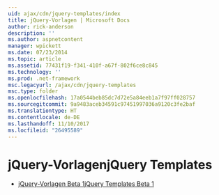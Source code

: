 ```yaml
---
uid: ajax/cdn/jquery-templates/index
title: jQuery-Vorlagen | Microsoft Docs
author: rick-anderson
description: ''
ms.author: aspnetcontent
manager: wpickett
ms.date: 07/23/2014
ms.topic: article
ms.assetid: 77431f19-f341-410f-a67f-802f6ce8c845
ms.technology: ''
ms.prod: .net-framework
msc.legacyurl: /ajax/cdn/jquery-templates
msc.type: folder
ms.openlocfilehash: 17a0544beb85dc7d72e5a84eeb1a7f97ff028757
ms.sourcegitcommit: 9a9483aceb34591c97451997036a9120c3fe2baf
ms.translationtype: HT
ms.contentlocale: de-DE
ms.lasthandoff: 11/10/2017
ms.locfileid: "26495589"
---
```

<a name="jquery-templates"></a><span data-ttu-id="184f7-102">jQuery-Vorlagen</span><span class="sxs-lookup"><span data-stu-id="184f7-102">jQuery Templates</span></span>
====================
- [<span data-ttu-id="184f7-103">jQuery-Vorlagen Beta 1</span><span class="sxs-lookup"><span data-stu-id="184f7-103">jQuery Templates Beta 1</span></span>](cdnjquerytemplatesbeta1.md)
